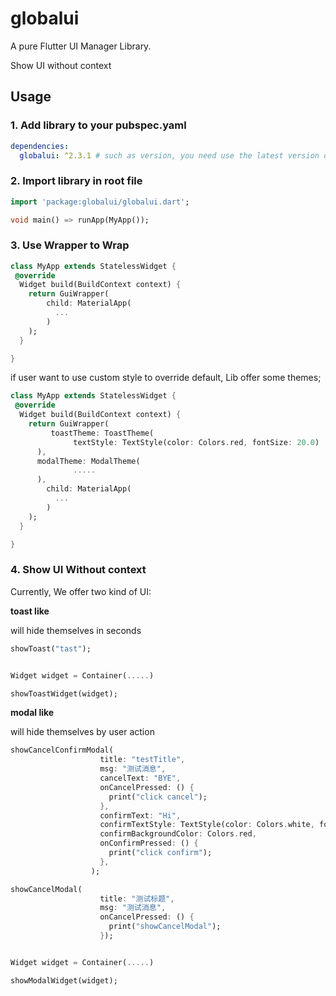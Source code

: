 # globalui

A pure Flutter UI Manager Library. 

Show UI without context

## Usage

### 1. Add library to your pubspec.yaml

```yaml
dependencies:
  globalui: ^2.3.1 # such as version, you need use the latest version of pub.
```

### 2. Import library in root file

```dart
import 'package:globalui/globalui.dart';

void main() => runApp(MyApp());
```

### 3. Use Wrapper to Wrap

```dart
class MyApp extends StatelessWidget {
 @override
  Widget build(BuildContext context) {
    return GuiWrapper(
        child: MaterialApp(
          ...
        )
    );
  }

}
```

if user want to use custom style to override default, Lib offer some themes;


```dart
class MyApp extends StatelessWidget {
 @override
  Widget build(BuildContext context) {
    return GuiWrapper(
         toastTheme: ToastTheme(
              textStyle: TextStyle(color: Colors.red, fontSize: 20.0)
      ),
      modalTheme: ModalTheme(
              .....
      ),
        child: MaterialApp(
          ...
        )
    );
  }

}
```


### 4. Show UI Without context

Currently, We offer two kind of UI:


**toast like**

will hide themselves in seconds

```dart
showToast("tast");
```

```dart

Widget widget = Container(.....)

showToastWidget(widget);
```

**modal like**

will hide themselves by user action

```dart
showCancelConfirmModal(
                    title: "testTitle",
                    msg: "测试消息",
                    cancelText: "BYE",
                    onCancelPressed: () {
                      print("click cancel");
                    },
                    confirmText: "Hi",
                    confirmTextStyle: TextStyle(color: Colors.white, fontSize: 15.0),
                    confirmBackgroundColor: Colors.red,
                    onConfirmPressed: () {
                      print("click confirm");
                    },
                  );
```

```dart
showCancelModal(
                    title: "测试标题",
                    msg: "测试消息",
                    onCancelPressed: () {
                      print("showCancelModal");
                    });
```

```dart

Widget widget = Container(.....)

showModalWidget(widget);
```